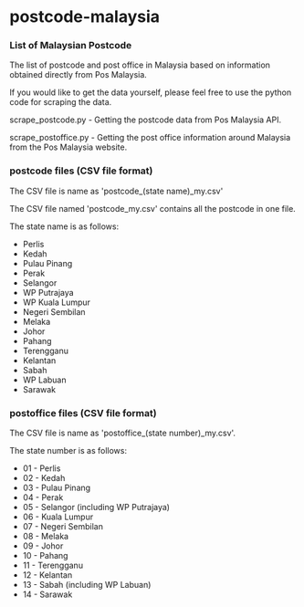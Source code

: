 # postcode-malaysia
### List of Malaysian Postcode
The list of postcode and post office in Malaysia based on information obtained directly from Pos Malaysia.

If you would like to get the data yourself, please feel free to use the python code for scraping the data.

scrape_postcode.py - Getting the postcode data from Pos Malaysia API.

scrape_postoffice.py - Getting the post office information around Malaysia from the Pos Malaysia website.


### postcode files (CSV file format)
The CSV file is name as 'postcode_(state name)_my.csv'

The CSV file named 'postcode_my.csv' contains all the postcode in one file.

The state name is as follows:
  * Perlis
  * Kedah
  * Pulau Pinang
  * Perak
  * Selangor
  * WP Putrajaya
  * WP Kuala Lumpur
  * Negeri Sembilan
  * Melaka
  * Johor
  * Pahang
  * Terengganu
  * Kelantan
  * Sabah
  * WP Labuan
  * Sarawak

### postoffice files (CSV file format)
The CSV file is name as 'postoffice_(state number)_my.csv'.

The state number is as follows:
  * 01 - Perlis
  * 02 - Kedah
  * 03 - Pulau Pinang
  * 04 - Perak
  * 05 - Selangor (including WP Putrajaya)
  * 06 - Kuala Lumpur
  * 07 - Negeri Sembilan
  * 08 - Melaka
  * 09 - Johor
  * 10 - Pahang
  * 11 - Terengganu
  * 12 - Kelantan
  * 13 - Sabah (including WP Labuan)
  * 14 - Sarawak
